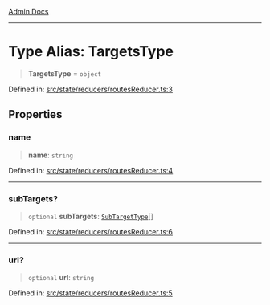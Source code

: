 [Admin Docs](/)

***

# Type Alias: TargetsType

> **TargetsType** = `object`

Defined in: [src/state/reducers/routesReducer.ts:3](https://github.com/PalisadoesFoundation/talawa-admin/blob/main/src/state/reducers/routesReducer.ts#L3)

## Properties

### name

> **name**: `string`

Defined in: [src/state/reducers/routesReducer.ts:4](https://github.com/PalisadoesFoundation/talawa-admin/blob/main/src/state/reducers/routesReducer.ts#L4)

***

### subTargets?

> `optional` **subTargets**: [`SubTargetType`](state\reducers\routesReducer\README\type-aliases\SubTargetType.md)[]

Defined in: [src/state/reducers/routesReducer.ts:6](https://github.com/PalisadoesFoundation/talawa-admin/blob/main/src/state/reducers/routesReducer.ts#L6)

***

### url?

> `optional` **url**: `string`

Defined in: [src/state/reducers/routesReducer.ts:5](https://github.com/PalisadoesFoundation/talawa-admin/blob/main/src/state/reducers/routesReducer.ts#L5)
